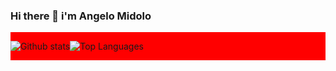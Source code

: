 ### Hi there 👋 i'm Angelo Midolo

<div style="display: flex; width: 100%; background-color: red;">

![Github stats](https://github-readme-stats.vercel.app/api?username=AngeloMidolo97&count_private=true&show_icons=true&theme=radical)


![Top Languages](https://github-readme-stats.vercel.app/api/top-langs/?username=AngeloMidolo97&show_icons=true&theme=radical)
</div>






<!--
**AngeloMidolo97/AngeloMidolo97** is a ✨ _special_ ✨ repository because its `README.md` (this file) appears on your GitHub profile.

Here are some ideas to get you started:

- 🔭 I’m currently working on ...
- 🌱 I’m currently learning ...
- 👯 I’m looking to collaborate on ...
- 🤔 I’m looking for help with ...
- 💬 Ask me about ...
- 📫 How to reach me: ...
- 😄 Pronouns: ...
- ⚡ Fun fact: ...
-->
